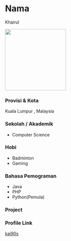 # Nama
Khairul

<img src="" width="200" height="200" align="center"/>

### Provisi & Kota

Kuala Lumpur , Malaysia

### Sekolah / Akademik

- Computer Science

### Hobi

- Badminton
- Gaming


### Bahasa Pemograman 

- Java
- PHP
- Python(Pemula)

### Project


### Profile Link

[kai90s](https://github.com/kai90s)
